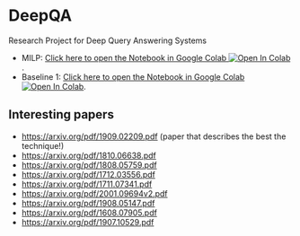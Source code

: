 # DeepQA
Research Project for Deep Query Answering Systems

- MILP: [Click here to open the Notebook in Google Colab ![Open In Colab](https://colab.research.google.com/assets/colab-badge.svg)](https://colab.research.google.com/github/rbouadjenek/DeepQA/blob/master/DeepQA/QA_V2.0_MILP.ipynb). 
- Baseline 1: [Click here to open the Notebook in Google Colab ![Open In Colab](https://colab.research.google.com/assets/colab-badge.svg)](https://colab.research.google.com/github/rbouadjenek/DeepQA/blob/master/DeepQA/QA_V2.0_Baseline1.ipynb). 



## Interesting papers

- https://arxiv.org/pdf/1909.02209.pdf (paper that describes the best the technique!)
- https://arxiv.org/pdf/1810.06638.pdf
- https://arxiv.org/pdf/1808.05759.pdf
- https://arxiv.org/pdf/1712.03556.pdf
- https://arxiv.org/pdf/1711.07341.pdf
- https://arxiv.org/pdf/2001.09694v2.pdf
- https://arxiv.org/pdf/1908.05147.pdf
- https://arxiv.org/pdf/1608.07905.pdf
- https://arxiv.org/pdf/1907.10529.pdf
